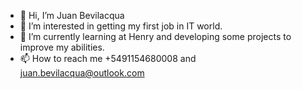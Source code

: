 - 👋 Hi, I’m Juan Bevilacqua
- 👀 I’m interested in getting my first job in IT world.
- 🌱 I’m currently learning at Henry and developing some projects to improve my abilities.
- 📫 How to reach me +5491154680008 and juan.bevilacqua@outlook.com
